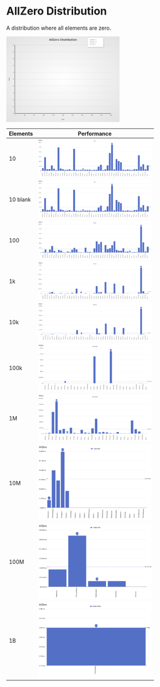 # AllZero Distribution

A distribution where all elements are zero.

[<img src="../../images/distribution/AllZero.svg" width="300" alt="AllZero Distribution">](../../images/distribution/AllZero.svg)

| Elements | Performance                                                                                                                                                                                          |
| -------- | ---------------------------------------------------------------------------------------------------------------------------------------------------------------------------------------------------- |
| 10       | <a href="../../images/perf/distribution/AllZero_cat_a_series_s_10$_bars.svg?raw=true" target="_blank"><img src="../../images/perf/distribution/AllZero_cat_a_series_s_10$_bars.svg" width="300"></a> |
| 10 blank | <a href="../../images/perf/distribution/AllZero_cat_a_series_s_10$_bars.svg?raw=true" target="_blank"><img src="../../images/perf/distribution/AllZero_cat_a_series_s_10$_bars.svg" width="300"></a> |
| 100      | [<img src="../../images/perf/distribution/AllZero_cat_a_series_s_100$_bars.svg" width="300">](../../images/perf/distribution/AllZero_cat_a_series_s_100$_bars.svg?raw=true)                          |
| 1k       | [<img src="../../images/perf/distribution/AllZero_cat_a_series_s_1000$_bars.svg" width="300">](../../images/perf/distribution/AllZero_cat_a_series_s_1000$_bars.svg?raw=true)                        |
| 10k      | [<img src="../../images/perf/distribution/AllZero_cat_a_series_s_10000$_bars.svg" width="300">](../../images/perf/distribution/AllZero_cat_a_series_s_10000$_bars.svg?raw=true)                      |
| 100k     | [<img src="../../images/perf/distribution/AllZero_cat_a_series_s_100000$_bars.svg" width="300">](../../images/perf/distribution/AllZero_cat_a_series_s_100000$_bars.svg?raw=true)                    |
| 1M       | [<img src="../../images/perf/distribution/AllZero_cat_a_series_s_1000000$_bars.svg" width="300">](../../images/perf/distribution/AllZero_cat_a_series_s_1000000$_bars.svg?raw=true)                  |
| 10M      | [<img src="../../images/perf/distribution/AllZero_cat_a_series_s_10000000$_bars.svg" width="300">](../../images/perf/distribution/AllZero_cat_a_series_s_10000000$_bars.svg?raw=true)                |
| 100M     | [<img src="../../images/perf/distribution/AllZero_cat_a_series_s_100000000$_bars.svg" width="300">](../../images/perf/distribution/AllZero_cat_a_series_s_100000000$_bars.svg?raw=true)              |
| 1B       | [<img src="../../images/perf/distribution/AllZero_cat_a_series_s_1000000000$_bars.svg" width="300">](../../images/perf/distribution/AllZero_cat_a_series_s_1000000000$_bars.svg?raw=true)            |